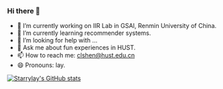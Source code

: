 ### Hi there 👋

<!--
**Starrylay/Starrylay** is a ✨ _special_ ✨ repository because its `README.md` (this file) appears on your GitHub profile.
Here are some ideas to get you started:
-->
- 🔭 I’m currently working on IIR Lab in GSAI, Renmin University of China.
- 🌱 I’m currently learning recommender systems.
- 🤔 I’m looking for help with ...
- 💬 Ask me about fun experiences in HUST.
- 📫 How to reach me: clshen@hust.edu.cn
- 😄 Pronouns: lay.

[![Starrylay's GitHub stats](https://github-readme-stats.vercel.app/api?username=Starrylay&show_icons=true&count_private=true&theme=vue-dark)](https://github.com/Starrylay/)
